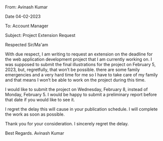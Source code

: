 From: Avinash Kumar

Date 04-02-2023

To: Account Manager 

Subject: Project Extension Request

Respected Sir/Ma'am

With due respect, I am writing to request an extension on the deadline for the web application development project that I am currently working on. I was supposed to submit the final illustrations for the project on  February 5, 2023, but, regretfully, that won’t be possible. there are some family emergencies and a very hard time for me so I have to take care of my family and that means I won’t be able to work on the project during this time. 

I would like to submit the project on Wednesday, February 8, instead of Monday, February 5. I would be happy to submit a preliminary report before that date if you would like to see it.

I regret the delay this will cause in your publication schedule. I will complete the work as soon as possible.

Thank you for your consideration. I sincerely regret the delay.

Best Regards.
Avinash Kumar


